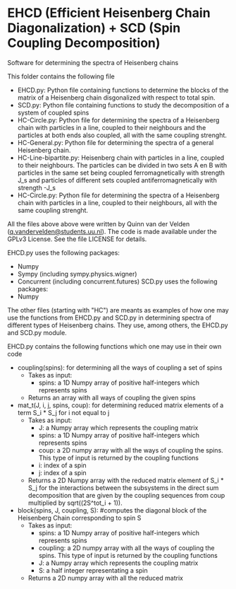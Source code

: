 # EHCD (Efficient Heisenberg Chain Diagonalization) + SCD (Spin Coupling Decomposition)
Software for determining the spectra of Heisenberg chains

This folder contains the following file

  * EHCD.py: Python file containing functions to determine the blocks of the matrix of a Heisenberg chain disgonalized with respect to total spin.
  * SCD.py: Python file containing functions to study the decomposition of a system of coupled spins
  * HC-Circle.py: Python file for determining the spectra of a Heisenberg chain with particles in a line, coupled to their neighbours and the particles at both ends also coupled, all with the same coupling strenght.
  * HC-General.py: Python file for determining the spectra of a general Heisenberg chain.
  * HC-Line-bipartite.py: Heisenberg chain with particles in a line, coupled to their neighbours. The particles can be divided in two sets A en B with particles in the same set being coupled ferromagnetically with strength J_s and particles of different sets coupled antiferromagnetically with strength -J_s
  * HC-Circle.py: Python file for determining the spectra of a Heisenberg chain with particles in a line, coupled to their neighbours, all with the same coupling strenght.


All the files above above were written by Quinn van der Velden (q.vandervelden@students.uu.nl). The code is made available under the GPLv3 License. See the
file LICENSE for details.


EHCD.py uses the following packages:
* Numpy
* Sympy (including sympy.physics.wigner)
* Concurrent (including concurrent.futures)
SCD.py uses the following packages:
* Numpy

The other files (starting with "HC") are meants as examples of how one may use the functions from EHCD.py and SCD.py in determining spectra of different types of Heisenberg chains. They use, among others, the EHCD.py and SCD.py module.

EHCD.py contains the following functions which one may use in their own code
 * coupling(spins): for determining all the ways of coupling a set of spins
    * Takes as input:
      * spins: a 1D Numpy array of positive half-integers which represents spins
    * Returns an array with all ways of coupling the given spins
 * mat_t(J, i, j, spins, coup): for determining reduced matrix elements of a term S_i * S_j for i not equal to j
    * Takes as input:
      * J: a Numpy array which represents the coupling matrix
      * spins: a 1D Numpy array of positive half-integers which represents spins
      * coup: a 2D numpy array with all the ways of coupling the spins. This type of input is returned by the coupling functions
      * i: index of a spin
      * j: index of a spin
    * Returns a 2D Numpy array with the reduced matrix element of S_i * S_j for the interactions between the subsystems in the direct sum decomposition that are given by the coupling sequences from coup multiplied by sqrt((2S^tot_i + 1)).
 * block(spins, J, coupling, S): #computes the diagonal block of the Heisenberg Chain corresponding to spin S
   * Takes as input:
     * spins: a 1D Numpy array of positive half-integers which represents spins
     * coupling: a 2D numpy array with all the ways of coupling the spins. This type of input is returned by the coupling functions
     * J: a Numpy array which represents the coupling matrix
     * S: a half integer representating a spin
   * Returns a 2D numpy array with all the reduced matrix 
